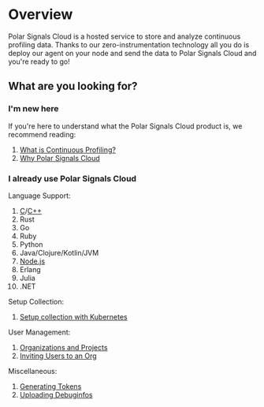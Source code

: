 # Overview

Polar Signals Cloud is a hosted service to store and analyze continuous profiling data. 
Thanks to our zero-instrumentation technology all you do is deploy our agent on your node and send the data to Polar Signals Cloud and you're ready to go!

## What are you looking for?

### I'm new here

If you're here to understand what the Polar Signals Cloud product is, we recommend reading:

1. [What is Continuous Profiling?](what-is-continuous-profiling)
2. [Why Polar Signals Cloud](why-polar-signals)

### I already use Polar Signals Cloud

Language Support:

1. [C](c)/[C++](cpp)
1. Rust
1. Go
1. Ruby
1. Python
1. Java/Clojure/Kotlin/JVM
1. [Node.js](nodejs)
1. Erlang
1. Julia
1. .NET

Setup Collection:

1. [Setup collection with Kubernetes](setup-collection-kubernetes)

User Management:

1. [Organizations and Projects](organizations-and-projects)
2. [Inviting Users to an Org](invite-users)

Miscellaneous:

1. [Generating Tokens](generating-tokens)
2. [Uploading Debuginfos](uploading-debuginfos)
